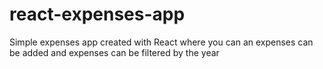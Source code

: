 # react-expenses-app
Simple expenses app created with React where you can an expenses can be added and expenses can be filtered by the year
